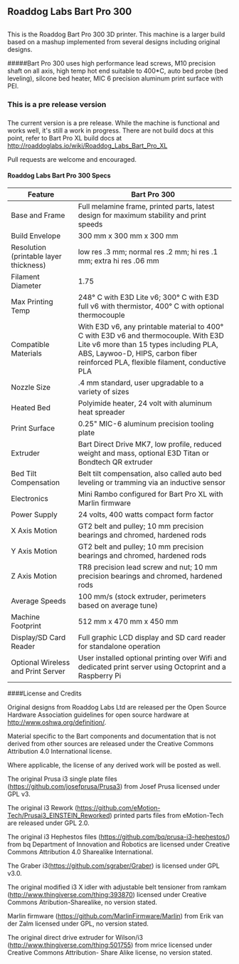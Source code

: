 ## Roaddog Labs Bart Pro 300
## 
This is the Roaddog Bart Pro 300 3D printer. This machine is a larger build
based on a mashup implemented from several designs including original
designs.  


#####Bart Pro 300 uses high performance lead screws, M10 precision shaft on all axis, high temp hot end suitable to 400*C, auto bed probe (bed leveling), silcone bed heater, MIC 6 precision aluminum print surface with PEI.

### This is a pre release version
### 
The current version is a pre release.  While the machine is functional
and works well, it's still a work in progress.  There are not build docs at this point, refer to Bart Pro XL build docs at http://roaddoglabs.io/wiki/Roaddog_Labs_Bart_Pro_XL

Pull requests are welcome and encouraged.

#### Roaddog Labs Bart Pro 300 Specs ####


| Feature | Bart Pro 300 |
|---------|-------------|
| Base and Frame | Full melamine frame, printed parts, latest design for maximum stability and print speeds |
| Build Envelope | 300 mm x 300 mm x 300 mm |
| Resolution (printable layer thickness) | low res .3 mm; normal res .2 mm; hi res .1 mm; extra hi res .06 mm |
| Filament Diameter | 1.75 |
| Max Printing Temp | 248&#176; C with E3D Lite v6; 300&#176; C with E3D full v6 with thermistor, 400&#176; C with optional thermocouple |
| Compatible Materials | With E3D v6, any printable material to 400&#176; C with E3D v6 and thermocouple.  With E3D Lite v6 more than 15 types including PLA, ABS, Laywoo-D, HIPS, carbon fiber reinforced PLA, flexible filament, conductive PLA |
| Nozzle Size | .4 mm standard, user upgradable to a variety of sizes |
| Heated Bed | Polyimide heater, 24 volt with aluminum heat spreader |
| Print Surface |0.25" MIC-6 aluminum precision tooling plate
| Extruder | Bart Direct Drive MK7, low profile, reduced weight and mass, optional E3D Titan or Bondtech QR extruder |
| Bed Tilt Compensation | Belt tilt compensation, also called auto bed leveling or tramming via an inductive sensor |
|Electronics | Mini Rambo configured for Bart Pro XL with Marlin firmware |
| Power Supply | 24 volts, 400 watts compact form factor |
| X Axis Motion | GT2 belt and pulley;  10 mm precision  bearings and chromed, hardened rods |
| Y Axis Motion | GT2 belt and pulley;  10 mm precision  bearings and chromed, hardened rods |
| Z Axis Motion | TR8 precision lead screw and nut; 10 mm precision bearings and chromed, hardened rods |
| Average Speeds | 100 mm/s (stock extruder, perimeters based on average tune) |
| Machine Footprint | 512 mm x 470 mm x 450 mm |
| Display/SD Card Reader | Full graphic LCD display and SD card reader for standalone operation |
| Optional Wireless and Print Server | User installed optional printing over Wifi and dedicated print server using Octoprint and a Raspberry Pi |

####License and Credits

Original designs from Roaddog Labs Ltd are released per the
Open Source Hardware Association guidelines for open source hardware at
http://www.oshwa.org/definition/.

Material specific to the Bart components and documentation that is not
derived from other sources are released under the Creative Commons
Attribution 4.0 International license.

Where applicable, the license of any derived work will be posted as
well.

The original Prusa i3 single plate files
(https://github.com/josefprusa/Prusa3) from Josef Prusa licensed under
GPL v3.

The original i3 Rework
(https://github.com/eMotion-Tech/Prusai3_EINSTEIN_Reworked) printed
parts files from eMotion-Tech are released under GPL 2.0.

The original i3 Hephestos files
(https://github.com/bq/prusa-i3-hephestos/) from bq Department of
Innovation and Robotics are licensed under Creative Commons Attribution
4.0 Sharealike International.

The Graber i3(https://github.com/sgraber/Graber) is licensed under GPL
v3.0.

The original modified i3 X idler with adjustable belt tensioner from
ramkam (http://www.thingiverse.com/thing:393870) licensed under Creative
Commons Atribution-Sharealike, no version stated.

Marlin firmware (https://github.com/MarlinFirmware/Marlin) from Erik van
der Zalm licensed under GPL, no version stated.


The original direct drive extruder for Wilson/i3
(http://www.thingiverse.com/thing:501755) from mrice licensed under
Creative Commons Attribution- Share Alike license, no version stated.